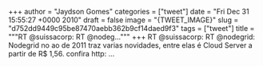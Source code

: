 
+++
author = "Jaydson Gomes"
categories = ["tweet"]
date = "Fri Dec 31 15:55:27 +0000 2010"
draft = false
image = "{TWEET_IMAGE}"
slug = "d752dd9449c95be87470aebb362b9cf14daed9f3"
tags = ["tweet"]
title = """RT @suissacorp: RT @nodeg..."""
+++
RT @suissacorp: RT @nodegrid: Nodegrid no ao de 2011 traz varias novidades, entre elas é Cloud Server a partir de R$ 1,56. confira http: ...
